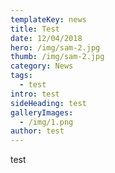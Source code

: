 ```yaml
---
templateKey: news
title: Test
date: 12/04/2018
hero: /img/sam-2.jpg
thumb: /img/sam-2.jpg
category: News
tags:
  - test
intro: test
sideHeading: test
galleryImages:
  - /img/1.png
author: test
---
```

test
